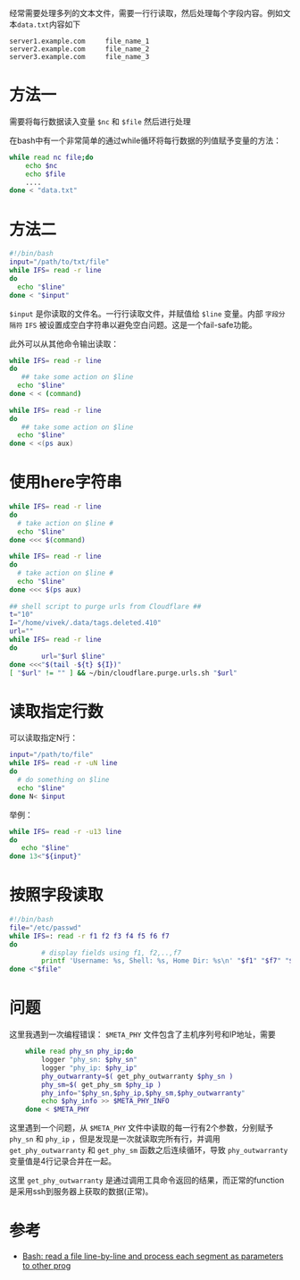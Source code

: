 经常需要处理多列的文本文件，需要一行行读取，然后处理每个字段内容。例如文本`data.txt`内容如下

```
server1.example.com     file_name_1
server2.example.com     file_name_2
server3.example.com     file_name_3
```

# 方法一

需要将每行数据读入变量 `$nc` 和 `$file` 然后进行处理

在bash中有一个非常简单的通过while循环将每行数据的列值赋予变量的方法：

```bash
while read nc file;do
    echo $nc
    echo $file
    ....
done < "data.txt"
```

# 方法二

```bash
#!/bin/bash
input="/path/to/txt/file"
while IFS= read -r line
do
  echo "$line"
done < "$input"
```

`$input` 是你读取的文件名。一行行读取文件，并赋值给 `$line` 变量。内部 `字段分隔符` `IFS` 被设置成空白字符串以避免空白问题。这是一个fail-safe功能。

此外可以从其他命令输出读取：

```bash
while IFS= read -r line
do
   ## take some action on $line
  echo "$line"
done < < (command)
 
while IFS= read -r line
do
   ## take some action on $line
  echo "$line"
done < <(ps aux)
```

# 使用here字符串

```bash
while IFS= read -r line
do
  # take action on $line #
  echo "$line"
done <<< $(command)
 
while IFS= read -r line
do
  # take action on $line #
  echo "$line"
done <<< $(ps aux)
 
## shell script to purge urls from Cloudflare ##
t="10"
I="/home/vivek/.data/tags.deleted.410"
url=""
while IFS= read -r line
do
        url="$url $line"
done <<<"$(tail -${t} ${I})"
[ "$url" != "" ] && ~/bin/cloudflare.purge.urls.sh "$url"
```

# 读取指定行数

可以读取指定N行：

```bash
input="/path/to/file"
while IFS= read -r -uN line
do
  # do something on $line
  echo "$line"
done N< $input
```

举例：

```bash
while IFS= read -r -u13 line
do 
   echo "$line"
done 13<"${input}"
```

# 按照字段读取

```bash
#!/bin/bash
file="/etc/passwd"
while IFS=: read -r f1 f2 f3 f4 f5 f6 f7
do
        # display fields using f1, f2,..,f7
        printf 'Username: %s, Shell: %s, Home Dir: %s\n' "$f1" "$f7" "$f6"
done <"$file"
```

# 问题

这里我遇到一次编程错误： `$META_PHY` 文件包含了主机序列号和IP地址，需要

```bash
    while read phy_sn phy_ip;do
        logger "phy_sn: $phy_sn"
        logger "phy_ip: $phy_ip"
        phy_outwarranty=$( get_phy_outwarranty $phy_sn )
        phy_sm=$( get_phy_sm $phy_ip )
        phy_info="$phy_sn,$phy_ip,$phy_sm,$phy_outwarranty"
        echo $phy_info >> $META_PHY_INFO
    done < $META_PHY
```

这里遇到一个问题，从 `$META_PHY` 文件中读取的每一行有2个参数，分别赋予 `phy_sn` 和 `phy_ip` ，但是发现是一次就读取完所有行，并调用 `get_phy_outwarranty` 和 `get_phy_sm` 函数之后连续循环，导致 `phy_outwarranty` 变量值是4行记录合并在一起。

这里 `get_phy_outwarranty` 是通过调用工具命令返回的结果，而正常的function是采用ssh到服务器上获取的数据(正常)。

# 参考

* [Bash: read a file line-by-line and process each segment as parameters to other prog](https://stackoverflow.com/questions/7619438/bash-read-a-file-line-by-line-and-process-each-segment-as-parameters-to-other-p)